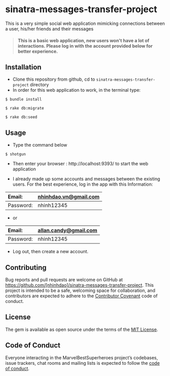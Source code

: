 # sinatra-messages-transfer-project

This is a very simple social web application mimicking connections between a user, his/her friends and their messages

> #### This is a basic web application, new users won't have a lot of interactions. Please log in with the account provided below for better experience.

## Installation

- Clone this repository from github, cd to ```sinatra-messages-transfer-project``` directory
- In order for this web application to work, in the terminal type:
```
$ bundle install
```
```
$ rake db:migrate
```
```
$ rake db:seed
```

## Usage

- Type the command below
```
$ shotgun
```
-  Then enter your browser : http://localhost:9393/ to start the web application


- I already made up some accounts and messages between the existing users. For the best experience, log in the app with this Information:

| Email: | nhinhdao.vn@gmail.com
| :-- | :-- |
| Password:  | nhinh12345

- or

| Email: | allan.candy@gmail.com
| :-- | :-- |
| Password:  | nhinh12345

- Log out, then create a new account.

## Contributing

Bug reports and pull requests are welcome on GitHub at https://github.com/[nhinhdao]/sinatra-messages-transfer-project. This project is intended to be a safe, welcoming space for collaboration, and contributors are expected to adhere to the [Contributor Covenant](http://contributor-covenant.org) code of conduct.

## License

The gem is available as open source under the terms of the [MIT License](https://opensource.org/licenses/MIT).

## Code of Conduct

Everyone interacting in the MarvelBestSuperheroes project’s codebases, issue trackers, chat rooms and mailing lists is expected to follow the [code of conduct](https://github.com/[nhinhdao]/sinatra-messages-transfer-project/blob/master/CODE_OF_CONDUCT.md).
